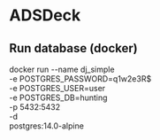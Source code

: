 # ADSDeck

## Run database (docker)

docker run --name dj_simple \
    -e POSTGRES_PASSWORD=q1w2e3R$ \
    -e POSTGRES_USER=user \
    -e POSTGRES_DB=hunting \
    -p 5432:5432 \
    -d \
    postgres:14.0-alpine